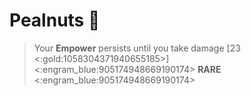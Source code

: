 # **Pealnuts** 🥜 
> Your __Empower__ persists until you take damage [23 <:gold:1058304371940655185>]
<:engram_blue:905174948669190174> __RARE__ <:engram_blue:905174948669190174>
